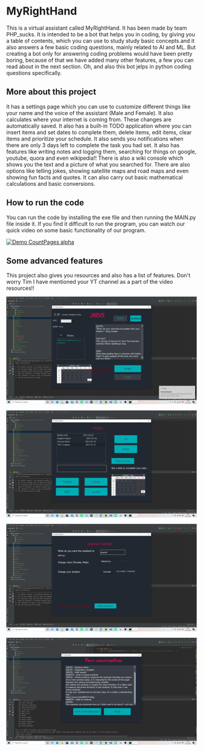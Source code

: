# MyRightHand

 This is a virtual assistant called MyRightHand. It has been made by team PHP_sucks. It is intended to be a bot that helps you in coding, by giving you a table of contents, which you can use to study study basic concepts.and it also answers a few basic coding questions, mainly related to AI and ML. But creating a bot only for answering coding problems would have been pretty boring, because of that we have added many other features, a few you can read about in the next section. Oh, and also this bot jelps in python coding questions specifically.


## More about this project

 It has a settings page which you can use to customize different things like your name and the voice of the assistant (Male and Female). It also calculates where your internet is coming from. These changes are automatically saved. It also has a built-in TODO application where you can insert items and set dates to complete them, delete items, edit items, clear items and prioritize your schedule. It also sends you notifications when there are only 3 days left to complete the task you had set. It also has features like writing notes and logging them, searching for things on google, youtube, quora and even wikipedia!! There is also a wiki console which shows you the text and a picture of what you searched for.
 There are also options like telling jokes, showing satellite maps and road maps and even showing fun facts and quotes. It can also carry out basic mathematical calculations and basic conversions.

## How to run the code
You can run the code by installing the exe file and then running the MAIN.py file inside it. If you find it difficult to run the program, you can watch our quick video on some basic functionality of our program.

[![Demo CountPages alpha](https://share.gifyoutube.com/KzB6Gb.gif)](https://www.youtube.com/watch?v=ek1j272iAmc)

## Some advanced features

This project also gives you resources and also has a list of features. Don't worry Tim I have mentioned your YT channel as a part of the video resources!!

![](main_screen.png)


![](Todo_image.png)


![](Settings_image.png)

![](convo.png)

